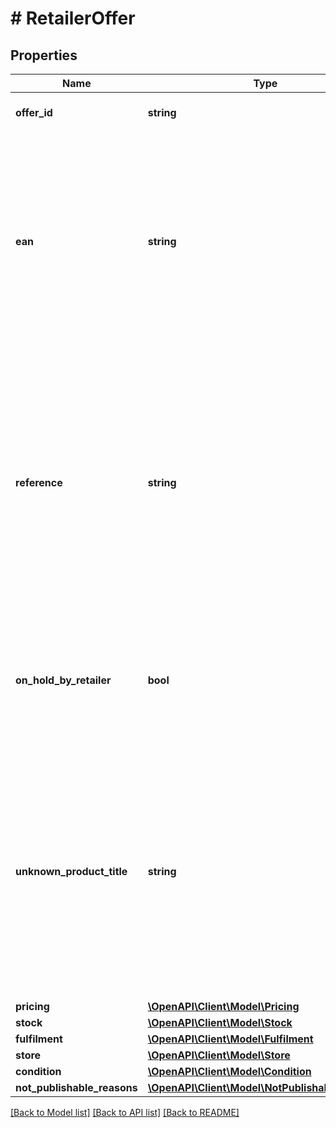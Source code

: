 # # RetailerOffer

## Properties

Name | Type | Description | Notes
------------ | ------------- | ------------- | -------------
**offer_id** | **string** | Unique identifier for an offer. | [optional]
**ean** | **string** | The EAN number associated with this product. Note: in case an ISBN is provided, the ISBN will be replaced with the actual EAN belonging to this ISBN. | [optional]
**reference** | **string** | A user-defined reference that helps you identify this particular offer when receiving data from us. This element can optionally be left empty and has a maximum amount of 20 characters. | [optional]
**on_hold_by_retailer** | **bool** | Indicates whether or not you want to put this offer for sale on the bol.com website. Defaults to false. | [optional]
**unknown_product_title** | **string** | In case the item is not known to bol.com you can use this field to identify this particular product. Note: in case the product is known to bol.com, the unknown product title will not be stored. | [optional]
**pricing** | [**\OpenAPI\Client\Model\Pricing**](Pricing.md) |  |
**stock** | [**\OpenAPI\Client\Model\Stock**](Stock.md) |  |
**fulfilment** | [**\OpenAPI\Client\Model\Fulfilment**](Fulfilment.md) |  |
**store** | [**\OpenAPI\Client\Model\Store**](Store.md) |  |
**condition** | [**\OpenAPI\Client\Model\Condition**](Condition.md) |  |
**not_publishable_reasons** | [**\OpenAPI\Client\Model\NotPublishableReason[]**](NotPublishableReason.md) |  |

[[Back to Model list]](../../README.md#models) [[Back to API list]](../../README.md#endpoints) [[Back to README]](../../README.md)
